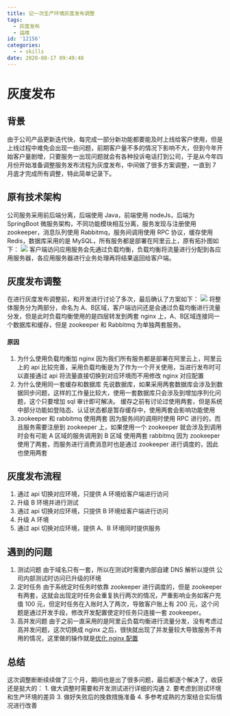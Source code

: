 ```yaml
---
title: 记一次生产环境灰度发布调整
tags:
  - 灰度发布
  - 运维
id: '12156'
categories:
  - - skills
date: 2020-08-17 09:49:48
---
```


# 灰度发布

## 背景

由于公司产品更新迭代快，每完成一部分新功能都要能及时上线给客户使用，但是上线过程中难免会出现一些问题，前期客户量不多的情况下影响不大，但到今年开始客户量剧增，只要服务一出现问题就会有各种投诉电话打到公司，于是从今年四月份开始准备调整服务发布流程为灰度发布，中间做了很多方案调整，一直到 7 月底才完成所有调整，特此简单记录下。
<!--more-->
## 原有技术架构

公司服务采用前后端分离，后端使用 Java，前端使用 nodeJs，后端为 SpringBoot 微服务架构，不同功能模块相互分离，服务发现与注册使用 zookeeper，消息队列使用 Rabbitmq，服务间调用使用 RPC 协议，缓存使用 Redis，数据库采用的是 MySQL，所有服务都是部署在阿里云上，原有拓扑图如下： [![](https://i.loli.net/2020/08/17/LVrntNDk9zesEpx.jpg)](https://i.loli.net/2020/08/17/LVrntNDk9zesEpx.jpg) 客户端访问应用服务会先通过负载均衡，负载均衡将流量进行分配到各应用服务器，各应用服务器进行业务处理再将结果返回给客户端。

## 灰度发布调整

在进行灰度发布调整前，和开发进行讨论了多次，最后确认了方案如下： [![](https://i.loli.net/2020/08/17/vgCrsBaRAV3ouKc.jpg)](https://i.loli.net/2020/08/17/vgCrsBaRAV3ouKc.jpg) 将整体服务分为两部分，命名为 A、B区域，客户端访问还是会通过负载均衡进行流量分发，但是此时负载均衡使用的是四层转发到两套 nginx 上，A、B区域连接同一个数据库和缓存，但是 zookeeper 和 Rabbitmq 为单独两套服务。

#### 原因

1.  为什么使用负载均衡加 nginx 因为我们所有服务都是部署在阿里云上，阿里云上的 api 比较完善，采用负载均衡是为了作为一个开关使用，当进行发布时可以直接通过 api 将流量直接切换到对应环境而不用修改 nginx 对应配置
2.  为什么使用同一套缓存和数据库 先说数据库，如果采用两套数据库会涉及到数据同步问题，这样的工作量比较大，使用一套数据库只会涉及到增加序列化问题，这个只要增加 sql 审计即可解决。 缓存之前有讨论过使用两套，但是系统中部分功能如登陆态、认证状态都是暂存缓存中，使用两套会影响功能使用
3.  zookeeper 和 rabbitmq 使用两套 因为服务间的调用时使用 RPC 进行的，而且服务需要注册到 zookeeper 上，如果使用一个 zookeeper 就会涉及到调用时会有可能 A 区域的服务调用到 B 区域 使用两套 rabbitmq 因为 zookeeper 使用了两套，而服务进行消费消息时也是通过 zookeeper 进行调度的，因此也使用两套

## 灰度发布流程

1.  通过 api 切换对应环境，只提供 A 环境给客户端进行访问
2.  升级 B 环境并进行测试
3.  通过 api 切换对应环境，只提供 B 环境给客户端进行访问
4.  升级 A 环境
5.  通过 api 切换对应环境，提供 A、B 环境同时提供服务

## 遇到的问题

1.  测试问题 由于域名只有一套，所以在测试时需要内部自建 DNS 解析以提供 公司内部测试时访问已升级的环境
2.  定时任务 由于系统定时任务时依靠 zookeeper 进行调度的，但是 zookeeper 有两套，这就会出现定时任务会重复执行两次的情况，严重影响业务如客户充值 100 元，但定时任务在入账时入了两次，导致客户账上有 200 元，这个问题是通过开发手段，修改开发配置使定时任务只连接一套 zookeeper。
3.  高并发问题 由于之前一直采用的是阿里云负载均衡进行流量分发，没有考虑过高并发问题，这次切换成 nginx 之后，很快就出现了并发量较大导致服务不肯用的情况，这里做的操作就是[优化 nginx 配置](https://www.52ynn.top/index.php/2020/08/12/%e8%ae%b0%e4%b8%80%e6%ac%a1%e7%94%9f%e4%ba%a7%e7%8e%af%e5%a2%83-nginx-%e4%bc%98%e5%8c%96/ "优化 nginx 配置")

## 总结

这次调整断断续续做了三个月，期间也是出了很多问题，最后都逐个解决了，收获还是挺大的： 1. 做大调整时需要和开发测试进行详细的沟通 2. 要考虑到测试环境和生产环境的差异 3. 做好失败后的挽救措施准备 4. 多参考成熟的方案结合实际情况进行改善